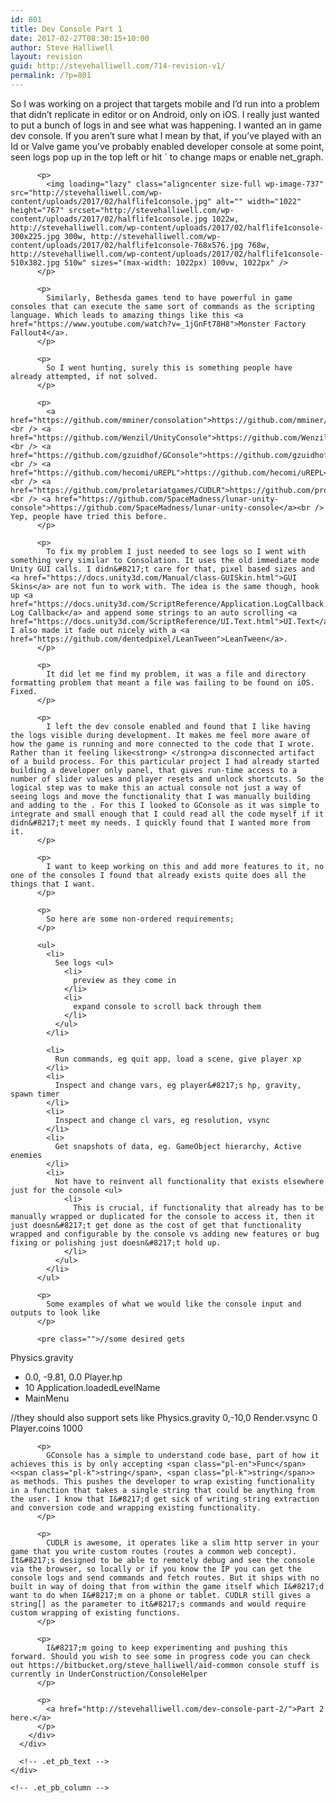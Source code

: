 ```yaml
---
id: 801
title: Dev Console Part 1
date: 2017-02-27T08:30:15+10:00
author: Steve Halliwell
layout: revision
guid: http://stevehalliwell.com/714-revision-v1/
permalink: /?p=801
---
```

<div class="et_pb_section et_pb_section_106 et_section_regular">
  <div class="et_pb_row et_pb_row_132">
    <div class="et_pb_column et_pb_column_4_4 et_pb_column_196    et_pb_css_mix_blend_mode_passthrough et-last-child">
      <div class="et_pb_module et_pb_text et_pb_text_99 et_pb_bg_layout_light  et_pb_text_align_left">
        <div class="et_pb_text_inner">
          <p>
            So I was working on a project that targets mobile and I&#8217;d run into a problem that didn&#8217;t replicate in editor or on Android, only on iOS. I really just wanted to put a bunch of logs in and see what was happening. I wanted an in game dev console. If you aren&#8217;t sure what I mean by that, if you&#8217;ve played with an Id or Valve game you&#8217;ve probably enabled developer console at some point, seen logs pop up in the top left or hit ` to change maps or enable net_graph.
          </p>
          
          <p>
            <img loading="lazy" class="aligncenter size-full wp-image-737" src="http://stevehalliwell.com/wp-content/uploads/2017/02/halflife1console.jpg" alt="" width="1022" height="767" srcset="http://stevehalliwell.com/wp-content/uploads/2017/02/halflife1console.jpg 1022w, http://stevehalliwell.com/wp-content/uploads/2017/02/halflife1console-300x225.jpg 300w, http://stevehalliwell.com/wp-content/uploads/2017/02/halflife1console-768x576.jpg 768w, http://stevehalliwell.com/wp-content/uploads/2017/02/halflife1console-510x382.jpg 510w" sizes="(max-width: 1022px) 100vw, 1022px" />
          </p>
          
          <p>
            Similarly, Bethesda games tend to have powerful in game consoles that can execute the same sort of commands as the scripting language. Which leads to amazing things like this <a href="https://www.youtube.com/watch?v=_1jGnFt78H8">Monster Factory Fallout4</a>.
          </p>
          
          <p>
            So I went hunting, surely this is something people have already attempted, if not solved.
          </p>
          
          <p>
            <a href="https://github.com/mminer/consolation">https://github.com/mminer/consolation</a><br /> <a href="https://github.com/Wenzil/UnityConsole">https://github.com/Wenzil/UnityConsole</a><br /> <a href="https://github.com/gzuidhof/GConsole">https://github.com/gzuidhof/GConsole</a><br /> <a href="https://github.com/hecomi/uREPL">https://github.com/hecomi/uREPL</a><br /> <a href="https://github.com/proletariatgames/CUDLR">https://github.com/proletariatgames/CUDLR</a><br /> <a href="https://github.com/SpaceMadness/lunar-unity-console">https://github.com/SpaceMadness/lunar-unity-console</a><br /> Yep, people have tried this before.
          </p>
          
          <p>
            To fix my problem I just needed to see logs so I went with something very similar to Consolation. It uses the old immediate mode Unity GUI calls. I didn&#8217;t care for that, pixel based sizes and <a href="https://docs.unity3d.com/Manual/class-GUISkin.html">GUI Skins</a> are not fun to work with. The idea is the same though, hook up <a href="https://docs.unity3d.com/ScriptReference/Application.LogCallback.html">Unity Log Callback</a> and append some strings to an auto scrolling <a href="https://docs.unity3d.com/ScriptReference/UI.Text.html">UI.Text</a>. I also made it fade out nicely with a <a href="https://github.com/dentedpixel/LeanTween">LeanTween</a>.
          </p>
          
          <p>
            It did let me find my problem, it was a file and directory formatting problem that meant a file was failing to be found on iOS. Fixed.
          </p>
          
          <p>
            I left the dev console enabled and found that I like having the logs visible during development. It makes me feel more aware of how the game is running and more connected to the code that I wrote. Rather than it feeling like<strong> </strong>a disconnected artifact of a build process. For this particular project I had already started building a developer only panel, that gives run-time access to a number of slider values and player resets and unlock shortcuts. So the logical step was to make this an actual console not just a way of seeing logs and move the functionality that I was manually building and adding to the . For this I looked to GConsole as it was simple to integrate and small enough that I could read all the code myself if it didn&#8217;t meet my needs. I quickly found that I wanted more from it.
          </p>
          
          <p>
            I want to keep working on this and add more features to it, no one of the consoles I found that already exists quite does all the things that I want.
          </p>
          
          <p>
            So here are some non-ordered requirements;
          </p>
          
          <ul>
            <li>
              See logs <ul>
                <li>
                  preview as they come in
                </li>
                <li>
                  expand console to scroll back through them
                </li>
              </ul>
            </li>
            
            <li>
              Run commands, eg quit app, load a scene, give player xp
            </li>
            <li>
              Inspect and change vars, eg player&#8217;s hp, gravity, spawn timer
            </li>
            <li>
              Inspect and change cl vars, eg resolution, vsync
            </li>
            <li>
              Get snapshots of data, eg. GameObject hierarchy, Active enemies
            </li>
            <li>
              Not have to reinvent all functionality that exists elsewhere just for the console <ul>
                <li>
                  This is crucial, if functionality that already has to be manually wrapped or duplicated for the console to access it, then it just doesn&#8217;t get done as the cost of get that functionality wrapped and configurable by the console vs adding new features or bug fixing or polishing just doesn&#8217;t hold up.
                </li>
              </ul>
            </li>
          </ul>
          
          <p>
            Some examples of what we would like the console input and outputs to look like
          </p>
          
          <pre class="">//some desired gets
Physics.gravity
- 0.0, -9.81, 0.0
Player.hp
- 10
Application.loadedLevelName
- MainMenu

//they should also support sets like
Physics.gravity 0,-10,0
Render.vsync 0
Player.coins 1000</pre>
          
          <p>
            GConsole has a simple to understand code base, part of how it achieves this is by only accepting <span class="pl-en">Func</span><<span class="pl-k">string</span>, <span class="pl-k">string</span>> as methods. This pushes the developer to wrap existing functionality in a function that takes a single string that could be anything from the user. I know that I&#8217;d get sick of writing string extraction and conversion code and wrapping existing functionality.
          </p>
          
          <p>
            CUDLR is awesome, it operates like a slim http server in your game that you write custom routes (routes a common web concept). It&#8217;s designed to be able to remotely debug and see the console via the browser, so locally or if you know the IP you can get the console logs and send commands and fetch routes. But it ships with no built in way of doing that from within the game itself which I&#8217;d want to do when I&#8217;m on a phone or tablet. CUDLR still gives a string[] as the parameter to it&#8217;s commands and would require custom wrapping of existing functions.
          </p>
          
          <p>
            I&#8217;m going to keep experimenting and pushing this forward. Should you wish to see some in progress code you can check out https://bitbucket.org/steve_halliwell/aid-common console stuff is currently in UnderConstruction/ConsoleHelper
          </p>
          
          <p>
            <a href="http://stevehalliwell.com/dev-console-part-2/">Part 2 here.</a>
          </p>
        </div>
      </div>
      
      <!-- .et_pb_text -->
    </div>
    
    <!-- .et_pb_column -->
  </div>
  
  <!-- .et_pb_row -->
</div>

<!-- .et_pb_section -->